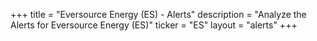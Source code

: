 +++
title = "Eversource Energy (ES) - Alerts"
description = "Analyze the Alerts for Eversource Energy (ES)"
ticker = "ES"
layout = "alerts"
+++

